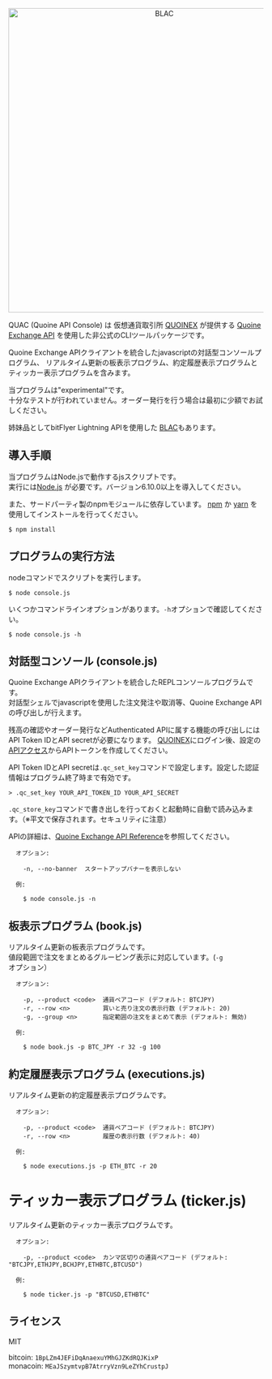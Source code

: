<p align="center">
<img alt="BLAC" src="https://raw.githubusercontent.com/yamorijp/quac/master/capture.png" width="600"/>
</p>


QUAC (Quoine API Console) は 仮想通貨取引所 [QUOINEX](https://ja.quoinex.com) が提供する
[Quoine Exchange API](https://bitflyer.jp/docs) を使用した非公式のCLIツールパッケージです。

Quoine Exchange APIクライアントを統合したjavascriptの対話型コンソールプログラム、
リアルタイム更新の板表示プログラム、約定履歴表示プログラムとティッカー表示プログラムを含みます。

当プログラムは"experimental"です。  
十分なテストが行われていません。オーダー発行を行う場合は最初に少額でお試しください。


姉妹品としてbitFlyer Lightning APIを使用した [BLAC](https://github.com/yamorijp/blac)もあります。



## 導入手順

当プログラムはNode.jsで動作するjsスクリプトです。  
実行には[Node.js](https://nodejs.org) が必要です。バージョン6.10.0以上を導入してください。

また、サードパーティ製のnpmモジュールに依存しています。
[npm](https://www.npmjs.com/) か [yarn](https://yarnpkg.com/) を使用してインストールを行ってください。

    $ npm install
    


## プログラムの実行方法

nodeコマンドでスクリプトを実行します。

    $ node console.js

いくつかコマンドラインオプションがあります。`-h`オプションで確認してください。

    $ node console.js -h
    

## 対話型コンソール (console.js)

Quoine Exchange APIクライアントを統合したREPLコンソールプログラムです。  
対話型シェルでjavascriptを使用した注文発注や取消等、Quoine Exchange APIの呼び出しが行えます。

残高の確認やオーダー発行などAuthenticated APIに属する機能の呼び出しにはAPI Token IDとAPI secretが必要になります。
[QUOINEX](https://trade.quoinex.com)にログイン後、設定の[APIアクセス](https://accounts.quoinex.com/settings/api)からAPIトークンを作成してください。

API Token IDとAPI secretは`.qc_set_key`コマンドで設定します。設定した認証情報はプログラム終了時まで有効です。

    > .qc_set_key YOUR_API_TOKEN_ID YOUR_API_SECRET
    
`.qc_store_key`コマンドで書き出しを行っておくと起動時に自動で読み込みます。（※平文で保存されます。セキュリティに注意）


APIの詳細は、[Quoine Exchange API Reference](https://developers.quoine.com)を参照してください。


      オプション:
    
        -n, --no-banner  スタートアップバナーを表示しない
    
      例:
    
        $ node console.js -n



## 板表示プログラム (book.js)

リアルタイム更新の板表示プログラムです。  
値段範囲で注文をまとめるグルーピング表示に対応しています。(`-g`オプション）


      オプション:
        
        -p, --product <code>  通貨ペアコード (デフォルト: BTCJPY)
        -r, --row <n>         買いと売り注文の表示行数 (デフォルト: 20)
        -g, --group <n>       指定範囲の注文をまとめて表示 (デフォルト: 無効)
        
      例:
        
        $ node book.js -p BTC_JPY -r 32 -g 100
      

## 約定履歴表示プログラム (executions.js)

リアルタイム更新の約定履歴表示プログラムです。


      オプション:
    
        -p, --product <code>  通貨ペアコード (デフォルト: BTCJPY)
        -r, --row <n>         履歴の表示行数 (デフォルト: 40)
    
      例:
    
        $ node executions.js -p ETH_BTC -r 20


# ティッカー表示プログラム (ticker.js)

リアルタイム更新のティッカー表示プログラムです。


      オプション:
    
        -p, --product <code>  カンマ区切りの通貨ペアコード (デフォルト: "BTCJPY,ETHJPY,BCHJPY,ETHBTC,BTCUSD")
    
      例:
    
        $ node ticker.js -p "BTCUSD,ETHBTC"



## ライセンス

MIT


bitcoin: `1BpLZm4JEFiDqAnaexuYMhGJZKdRQJKixP`  
monacoin: `MEaJSzymtvpB7AtrryVzn9LeZYhCrustpJ`
